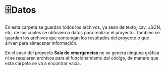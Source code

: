 # 🗄️Datos

En esta carpeta se guardan todos los archivos, ya sean de texto, csv, JSON, etc. de los cuales se obtuvieron datos para realizar el proyecto. También se guardan los archivos que contengan los resultados del proyecto o que sirvan para almacenar información.

En el caso del proyecto **Sala de emergencias** no se genera ninguna gráfica ni se requieren archivos para 
el funcionamiento del código, de manera que esta carpeta se va a encontrar vacía. 